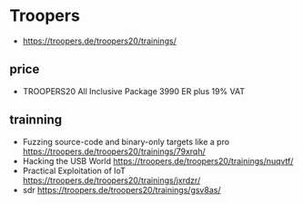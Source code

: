 # Troopers

* https://troopers.de/troopers20/trainings/

## price
* TROOPERS20 All Inclusive Package  3990 ER plus 19% VAT


## trainning
* Fuzzing source-code and binary-only targets like a pro https://troopers.de/troopers20/trainings/79xrqh/
* Hacking the USB World https://troopers.de/troopers20/trainings/nuqvtf/
* Practical Exploitation of IoT https://troopers.de/troopers20/trainings/jxrdzr/
* sdr https://troopers.de/troopers20/trainings/gsv8as/



